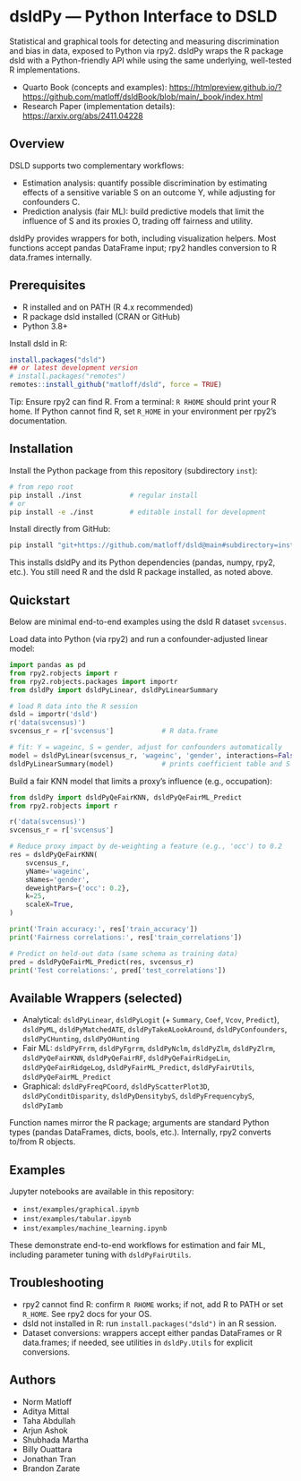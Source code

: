 # dsldPy — Python Interface to DSLD

Statistical and graphical tools for detecting and measuring discrimination and bias in data, exposed to Python via rpy2. dsldPy wraps the R package dsld with a Python-friendly API while using the same underlying, well-tested R implementations.

- Quarto Book (concepts and examples): https://htmlpreview.github.io/?https://github.com/matloff/dsldBook/blob/main/_book/index.html
- Research Paper (implementation details): https://arxiv.org/abs/2411.04228

## Overview

DSLD supports two complementary workflows:

- Estimation analysis: quantify possible discrimination by estimating effects of a sensitive variable S on an outcome Y, while adjusting for confounders C.
- Prediction analysis (fair ML): build predictive models that limit the influence of S and its proxies O, trading off fairness and utility.

dsldPy provides wrappers for both, including visualization helpers. Most functions accept pandas DataFrame input; rpy2 handles conversion to R data.frames internally.

## Prerequisites

- R installed and on PATH (R 4.x recommended)
- R package dsld installed (CRAN or GitHub)
- Python 3.8+

Install dsld in R:

```r
install.packages("dsld")
## or latest development version
# install.packages("remotes")
remotes::install_github("matloff/dsld", force = TRUE)
```

Tip: Ensure rpy2 can find R. From a terminal: `R RHOME` should print your R home. If Python cannot find R, set `R_HOME` in your environment per rpy2’s documentation.

## Installation

Install the Python package from this repository (subdirectory `inst`):

```bash
# from repo root
pip install ./inst            # regular install
# or
pip install -e ./inst         # editable install for development
```

Install directly from GitHub:

```bash
pip install "git+https://github.com/matloff/dsld@main#subdirectory=inst"
```

This installs dsldPy and its Python dependencies (pandas, numpy, rpy2, etc.). You still need R and the dsld R package installed, as noted above.

## Quickstart

Below are minimal end-to-end examples using the dsld R dataset `svcensus`.

Load data into Python (via rpy2) and run a confounder-adjusted linear model:

```python
import pandas as pd
from rpy2.robjects import r
from rpy2.robjects.packages import importr
from dsldPy import dsldPyLinear, dsldPyLinearSummary

# load R data into the R session
dsld = importr('dsld')
r('data(svcensus)')
svcensus_r = r['svcensus']            # R data.frame

# fit: Y = wageinc, S = gender, adjust for confounders automatically
model = dsldPyLinear(svcensus_r, 'wageinc', 'gender', interactions=False)
dsldPyLinearSummary(model)            # prints coefficient table and S comparisons
```

Build a fair KNN model that limits a proxy’s influence (e.g., occupation):

```python
from dsldPy import dsldPyQeFairKNN, dsldPyQeFairML_Predict
from rpy2.robjects import r

r('data(svcensus)')
svcensus_r = r['svcensus']

# Reduce proxy impact by de-weighting a feature (e.g., 'occ') to 0.2
res = dsldPyQeFairKNN(
    svcensus_r,
    yName='wageinc',
    sNames='gender',
    deweightPars={'occ': 0.2},
    k=25,
    scaleX=True,
)

print('Train accuracy:', res['train_accuracy'])
print('Fairness correlations:', res['train_correlations'])

# Predict on held-out data (same schema as training data)
pred = dsldPyQeFairML_Predict(res, svcensus_r)
print('Test correlations:', pred['test_correlations'])
```

## Available Wrappers (selected)

- Analytical: `dsldPyLinear`, `dsldPyLogit` (+ `Summary`, `Coef`, `Vcov`, `Predict`), `dsldPyML`, `dsldPyMatchedATE`, `dsldPyTakeALookAround`, `dsldPyConfounders`, `dsldPyCHunting`, `dsldPyOHunting`
- Fair ML: `dsldPyFrrm`, `dsldPyFgrrm`, `dsldPyNclm`, `dsldPyZlm`, `dsldPyZlrm`, `dsldPyQeFairKNN`, `dsldPyQeFairRF`, `dsldPyQeFairRidgeLin`, `dsldPyQeFairRidgeLog`, `dsldPyFairML_Predict`, `dsldPyFairUtils`, `dsldPyQeFairML_Predict`
- Graphical: `dsldPyFreqPCoord`, `dsldPyScatterPlot3D`, `dsldPyConditDisparity`, `dsldPyDensitybyS`, `dsldPyFrequencybyS`, `dsldPyIamb`

Function names mirror the R package; arguments are standard Python types (pandas DataFrames, dicts, bools, etc.). Internally, rpy2 converts to/from R objects.

## Examples

Jupyter notebooks are available in this repository:

- `inst/examples/graphical.ipynb`
- `inst/examples/tabular.ipynb`
- `inst/examples/machine_learning.ipynb`

These demonstrate end-to-end workflows for estimation and fair ML, including parameter tuning with `dsldPyFairUtils`.

## Troubleshooting

- rpy2 cannot find R: confirm `R RHOME` works; if not, add R to PATH or set `R_HOME`. See rpy2 docs for your OS.
- dsld not installed in R: run `install.packages("dsld")` in an R session.
- Dataset conversions: wrappers accept either pandas DataFrames or R data.frames; if needed, see utilities in `dsldPy.Utils` for explicit conversions.

## Authors

- Norm Matloff
- Aditya Mittal
- Taha Abdullah
- Arjun Ashok
- Shubhada Martha
- Billy Ouattara
- Jonathan Tran
- Brandon Zarate
